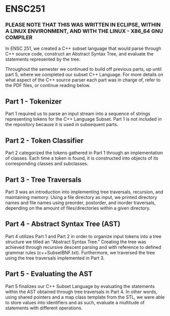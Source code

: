 # ENSC251
### PLEASE NOTE THAT THIS WAS WRITTEN IN ECLIPSE, WITHIN A LINUX ENVIRONMENT, AND WITH THE LINUX - X86_64 GNU COMPILER 
In ENSC 251, we created a C++ subset language that would parse through C++ source code, construct an Abstract Syntax Tree, and evaluate the statements represented by the tree. 

Throughout the semester we continued to build off previous parts, up until part 5, where we completed our subset C++ Language.
For more details on what aspect of the C++ source parser each part was in charge of, refer to the PDF files, or continue reading below.



## Part 1 - Tokenizer
Part 1 required us to parse an input stream into a sequence of strings representing tokens for the C++ Language Subset. 
Part 1 is not included in the repository because it is used in subsequent parts.

## Part 2 - Token Classifier
Part 2 categorized the tokens gathered in Part 1 through an implementation of classes. Each time a token is found, it is constructed into objects of its corresponding classes and subclasses.

## Part 3 - Tree Traversals
Part 3 was an introduction into implementing tree traversals, recursion, and maintaining memory. Using a file directory as input, we printed directory names and file names using preorder, postorder, and inorder traversals, depending on the amount of files/directories within a given directory.

## Part 4 - Abstract Syntax Tree (AST)
Part 4 utilizes Part 1 and Part 2 in order to organize input tokens into a tree structure we titled an "Abstract Syntax Tree." Creating the tree was achieved through recursive descent parsing and with reference to defined grammar rules (c++SubsetBNF.txt). Furthermore, we traversed the tree using the tree traversals implemented in Part 3.

## Part 5 - Evaluating the AST
Part 5 finalizes our C++ Subset Language by evaluating the statements within the AST obtained through tree traversals in Part 4. In other words, using shared pointers and a map class template from the STL, we were able to store values into identifiers and as such, evaluate a multitude of statements with different operations.
